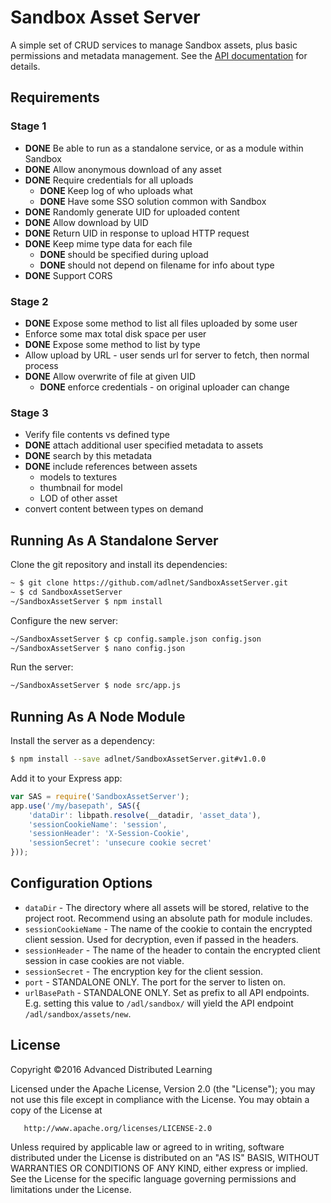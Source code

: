 Sandbox Asset Server
====================

A simple set of CRUD services to manage Sandbox assets, plus basic permissions and metadata management. See the [API documentation](docs/api.md) for details.

Requirements
------------

### Stage 1

* **DONE** Be able to run as a standalone service, or as a module within Sandbox
* **DONE** Allow anonymous download of any asset
* **DONE** Require credentials for all uploads
	* **DONE** Keep log of who uploads what
	* **DONE** Have some SSO solution common with Sandbox
* **DONE** Randomly generate UID for uploaded content
* **DONE** Allow download by UID
* **DONE** Return UID in response to upload HTTP request
* **DONE** Keep mime type data for each file
	* **DONE** should be specified during upload
	* **DONE** should not depend on filename for info about type	
* **DONE** Support CORS

### Stage 2

* **DONE** Expose some method to list all files uploaded by some user
* Enforce some max total disk space per user
* **DONE** Expose some method to list by type
* Allow upload by URL - user sends url for server to fetch, then normal process
* **DONE** Allow overwrite of file at given UID
	* **DONE** enforce credentials - on original uploader can change

### Stage 3

* Verify file contents vs defined type
* **DONE** attach additional user specified metadata to assets
* **DONE** search by this metadata
* **DONE** include references between assets
	* models to textures
	* thumbnail for model
	* LOD of other asset
* convert content between types on demand


Running As A Standalone Server
------------------------------

Clone the git repository and install its dependencies:

```bash
~ $ git clone https://github.com/adlnet/SandboxAssetServer.git
~ $ cd SandboxAssetServer
~/SandboxAssetServer $ npm install
```

Configure the new server:

```bash
~/SandboxAssetServer $ cp config.sample.json config.json
~/SandboxAssetServer $ nano config.json
```

Run the server:
```bash
~/SandboxAssetServer $ node src/app.js
```


Running As A Node Module
------------------------

Install the server as a dependency:

```bash
$ npm install --save adlnet/SandboxAssetServer.git#v1.0.0
```

Add it to your Express app:

```javascript
var SAS = require('SandboxAssetServer');
app.use('/my/basepath', SAS({
	'dataDir': libpath.resolve(__datadir, 'asset_data'),
	'sessionCookieName': 'session',
	'sessionHeader': 'X-Session-Cookie',
	'sessionSecret': 'unsecure cookie secret'
}));
```


Configuration Options
---------------------

* `dataDir` - The directory where all assets will be stored, relative to the project root. Recommend using an absolute path for module includes.
* `sessionCookieName` - The name of the cookie to contain the encrypted client session. Used for decryption, even if passed in the headers.
* `sessionHeader` - The name of the header to contain the encrypted client session in case cookies are not viable.
* `sessionSecret` - The encryption key for the client session.
* `port` - STANDALONE ONLY. The port for the server to listen on.
* `urlBasePath` - STANDALONE ONLY. Set as prefix to all API endpoints. E.g. setting this value to `/adl/sandbox/` will yield the API endpoint `/adl/sandbox/assets/new`.
 
## License
   Copyright &copy;2016 Advanced Distributed Learning

   Licensed under the Apache License, Version 2.0 (the "License");
   you may not use this file except in compliance with the License.
   You may obtain a copy of the License at

       http://www.apache.org/licenses/LICENSE-2.0

   Unless required by applicable law or agreed to in writing, software
   distributed under the License is distributed on an "AS IS" BASIS,
   WITHOUT WARRANTIES OR CONDITIONS OF ANY KIND, either express or implied.
   See the License for the specific language governing permissions and
   limitations under the License.
